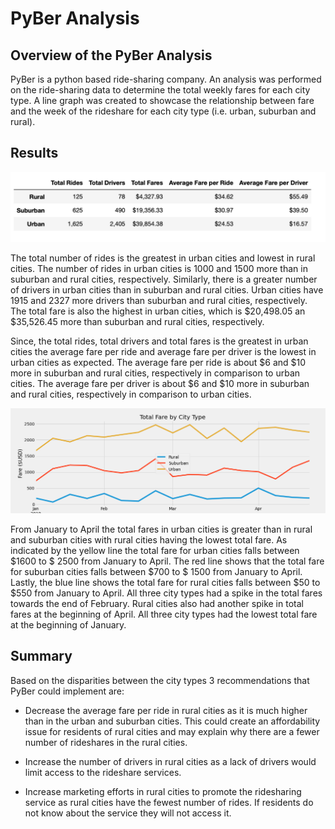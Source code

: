 # PyBer Analysis

## Overview of the PyBer Analysis
PyBer is a python based ride-sharing company. An analysis was performed on the ride-sharing data to determine the total weekly fares for each city type. A line graph was created to showcase the relationship between fare and the week of the rideshare for each city type (i.e. urban, suburban and rural).

## Results

![Summary](https://github.com/mdhugge/PyBer_Analysis/blob/main/Analysis/Summary.png)

The total number of rides is the greatest in urban cities and lowest in rural cities. The number of rides in urban cities is 1000 and 1500 more than in suburban and rural cities, respectively. Similarly, there is a greater number of drivers in urban cities than in suburban and rural cities. Urban cities have 1915 and 2327 more drivers than suburban and rural cities, respectively. The total fare is also the highest in urban cities, which is $20,498.05 an $35,526.45 more than suburban and rural cities, respectively. 

Since, the total rides, total drivers and total fares is the greatest in urban cities the average fare per ride and average fare per driver is the lowest in urban cities as expected. The average fare per ride is about $6 and $10 more in suburban and rural cities, respectively in comparison to urban cities. The average fare per driver is about $6 and $10 more in suburban and rural cities, respectively in comparison to urban cities.

![Fig7](https://github.com/mdhugge/PyBer_Analysis/blob/main/Analysis/Fig7.png)

From January to April the total fares in urban cities is greater than in rural and suburban cities with rural cities having the lowest total fare. As indicated by the yellow line the total fare for urban cities falls between $1600 to $ 2500 from January to April. The red line shows that the total fare for suburban cities falls between $700 to $ 1500 from January to April. Lastly, the blue line shows the total fare for rural cities falls between $50 to $550 from January to April. All three city types had a spike in the total fares towards the end of February. Rural cities also had another spike in total fares at the beginning of April. All three city types had the lowest total fare at the beginning of January.


## Summary
Based on the disparities between the city types 3 recommendations that PyBer could implement are:

- Decrease the average fare per ride in rural cities as it is much higher than in the urban and suburban cities. This could create an affordability issue for residents of rural cities and may explain why there are a fewer number of rideshares in the rural cities.

- Increase the number of drivers in rural cities as a lack of drivers would limit access to the rideshare services. 

- Increase marketing efforts in rural cities to promote the ridesharing service as rural cities have the fewest number of rides. If residents do not know about the service they will not access it. 

